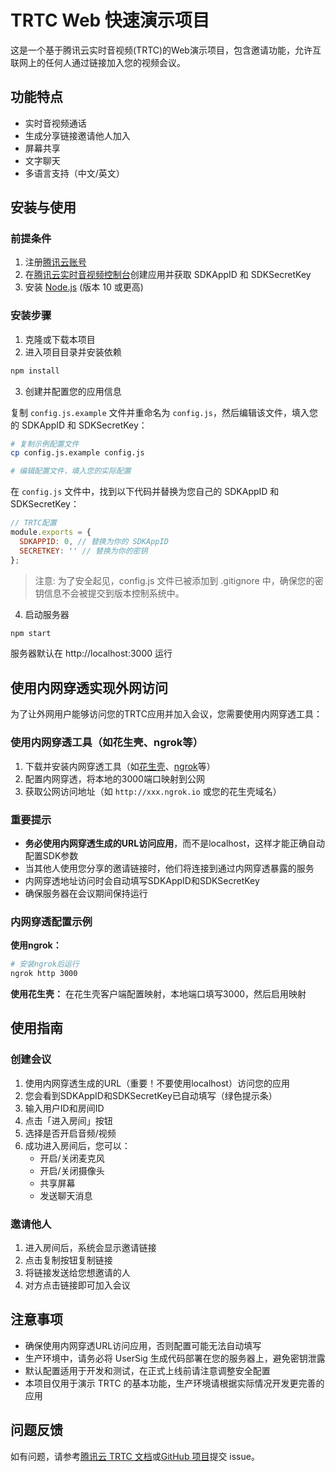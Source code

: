 # TRTC Web 快速演示项目

这是一个基于腾讯云实时音视频(TRTC)的Web演示项目，包含邀请功能，允许互联网上的任何人通过链接加入您的视频会议。

## 功能特点

- 实时音视频通话
- 生成分享链接邀请他人加入
- 屏幕共享
- 文字聊天
- 多语言支持（中文/英文）

## 安装与使用

### 前提条件

1. 注册[腾讯云账号](https://cloud.tencent.com/)
2. 在[腾讯云实时音视频控制台](https://console.cloud.tencent.com/trtc)创建应用并获取 SDKAppID 和 SDKSecretKey
3. 安装 [Node.js](https://nodejs.org/) (版本 10 或更高)

### 安装步骤

1. 克隆或下载本项目
2. 进入项目目录并安装依赖

```bash
npm install
```

3. 创建并配置您的应用信息

复制 `config.js.example` 文件并重命名为 `config.js`，然后编辑该文件，填入您的 SDKAppID 和 SDKSecretKey：

```bash
# 复制示例配置文件
cp config.js.example config.js

# 编辑配置文件，填入您的实际配置
```

在 `config.js` 文件中，找到以下代码并替换为您自己的 SDKAppID 和 SDKSecretKey：

```javascript
// TRTC配置
module.exports = {
  SDKAPPID: 0, // 替换为你的 SDKAppID
  SECRETKEY: '' // 替换为你的密钥
};
```

> 注意: 为了安全起见，config.js 文件已被添加到 .gitignore 中，确保您的密钥信息不会被提交到版本控制系统中。

4. 启动服务器

```bash
npm start
```

服务器默认在 http://localhost:3000 运行

## 使用内网穿透实现外网访问

为了让外网用户能够访问您的TRTC应用并加入会议，您需要使用内网穿透工具：

### 使用内网穿透工具（如花生壳、ngrok等）

1. 下载并安装内网穿透工具（如[花生壳](https://hsk.oray.com/)、[ngrok](https://ngrok.com/)等）
2. 配置内网穿透，将本地的3000端口映射到公网
3. 获取公网访问地址（如 `http://xxx.ngrok.io` 或您的花生壳域名）

### 重要提示

- **务必使用内网穿透生成的URL访问应用**，而不是localhost，这样才能正确自动配置SDK参数
- 当其他人使用您分享的邀请链接时，他们将连接到通过内网穿透暴露的服务
- 内网穿透地址访问时会自动填写SDKAppID和SDKSecretKey
- 确保服务器在会议期间保持运行

### 内网穿透配置示例

**使用ngrok：**
```bash
# 安装ngrok后运行
ngrok http 3000
```

**使用花生壳：**
在花生壳客户端配置映射，本地端口填写3000，然后启用映射

## 使用指南

### 创建会议

1. 使用内网穿透生成的URL（重要！不要使用localhost）访问您的应用
2. 您会看到SDKAppID和SDKSecretKey已自动填写（绿色提示条）
3. 输入用户ID和房间ID
4. 点击「进入房间」按钮
5. 选择是否开启音频/视频
6. 成功进入房间后，您可以：
   - 开启/关闭麦克风
   - 开启/关闭摄像头
   - 共享屏幕
   - 发送聊天消息

### 邀请他人

1. 进入房间后，系统会显示邀请链接
2. 点击复制按钮复制链接
3. 将链接发送给您想邀请的人
4. 对方点击链接即可加入会议

## 注意事项

- 确保使用内网穿透URL访问应用，否则配置可能无法自动填写
- 生产环境中，请务必将 UserSig 生成代码部署在您的服务器上，避免密钥泄露
- 默认配置适用于开发和测试，在正式上线前请注意调整安全配置
- 本项目仅用于演示 TRTC 的基本功能，生产环境请根据实际情况开发更完善的应用

## 问题反馈

如有问题，请参考[腾讯云 TRTC 文档](https://cloud.tencent.com/document/product/647)或[GitHub 项目](https://github.com/LiteAVSDK/TRTC_Web)提交 issue。

